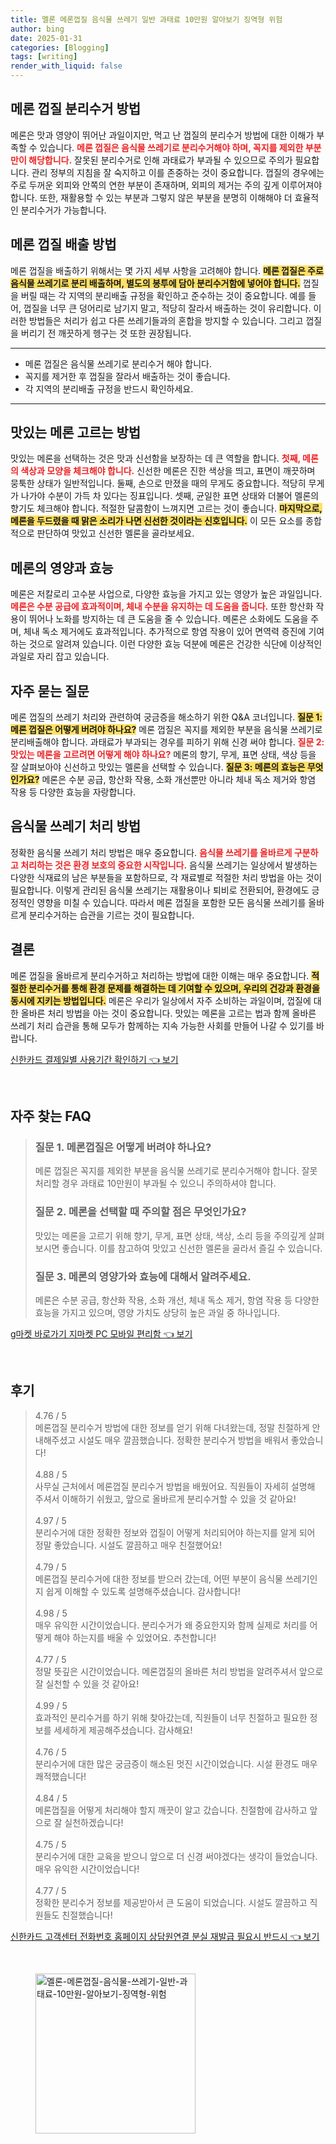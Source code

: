 ```yaml
---
title: 멜론 메론껍질 음식물 쓰레기 일반 과태료 10만원 알아보기 징역형 위험
author: bing
date: 2025-01-31
categories: [Blogging]
tags: [writing]
render_with_liquid: false
---
```



<h2 id='메론 껍질 분리수거 방법'>메론 껍질 분리수거 방법</h2>

<p>메론은 맛과 영양이 뛰어난 과일이지만, 먹고 난 껍질의 분리수거 방법에 대한 이해가 부족할 수 있습니다. <b><span style="color: #ee2323;">메론 껍질은 음식물 쓰레기로 분리수거해야 하며, 꼭지를 제외한 부분만이 해당합니다.</span></b> 잘못된 분리수거로 인해 과태료가 부과될 수 있으므로 주의가 필요합니다. 관리 정부의 지침을 잘 숙지하고 이를 존중하는 것이 중요합니다. 껍질의 경우에는 주로 두꺼운 외피와 안쪽의 연한 부분이 존재하며, 외피의 제거는 주의 깊게 이루어져야 합니다. 또한, 재활용할 수 있는 부분과 그렇지 않은 부분을 분명히 이해해야 더 효율적인 분리수거가 가능합니다.</p>

<h2 id='메론 껍질 배출 방법'>메론 껍질 배출 방법</h2>

<p>메론 껍질을 배출하기 위해서는 몇 가지 세부 사항을 고려해야 합니다. <b><span style="background-color: #ffe066;">메론 껍질은 주로 음식물 쓰레기로 분리 배출하며, 별도의 봉투에 담아 분리수거함에 넣어야 합니다.</span></b> 껍질을 버릴 때는 각 지역의 분리배출 규정을 확인하고 준수하는 것이 중요합니다. 예를 들어, 껍질을 너무 큰 덩어리로 남기지 말고, 적당히 잘라서 배출하는 것이 유리합니다. 이러한 방법들은 처리가 쉽고 다른 쓰레기들과의 혼합을 방지할 수 있습니다. 그리고 껍질을 버리기 전 깨끗하게 헹구는 것 또한 권장됩니다.</p>

<hr />

<ul>
    <li>메론 껍질은 음식물 쓰레기로 분리수거 해야 합니다.</li>
    <li>꼭지를 제거한 후 껍질을 잘라서 배출하는 것이 좋습니다.</li>
    <li>각 지역의 분리배출 규정을 반드시 확인하세요.</li>
</ul>

<hr />

<h2 id='맛있는 메론 고르는 방법'>맛있는 메론 고르는 방법</h2>

<p>맛있는 메론을 선택하는 것은 맛과 신선함을 보장하는 데 큰 역할을 합니다. <b><span style="color: #ee2323;">첫째, 메론의 색상과 모양을 체크해야 합니다.</span></b> 신선한 메론은 진한 색상을 띄고, 표면이 깨끗하며 뭉툭한 상태가 일반적입니다. 둘째, 손으로 만졌을 때의 무게도 중요합니다. 적당히 무게가 나가야 수분이 가득 차 있다는 징표입니다. 셋째, 균일한 표면 상태와 더불어 멜론의 향기도 체크해야 합니다. 적절한 달콤함이 느껴지면 고르는 것이 좋습니다. <b><span style="background-color: #ffe066;">마지막으로, 메론을 두드렸을 때 맑은 소리가 나면 신선한 것이라는 신호입니다.</span></b> 이 모든 요소를 종합적으로 판단하여 맛있고 신선한 멜론을 골라보세요.</p>

<h2 id='메론의 영양과 효능'>메론의 영양과 효능</h2>

<p>메론은 저칼로리 고수분 사업으로, 다양한 효능을 가지고 있는 영양가 높은 과일입니다. <b><span style="color: #ee2323;">메론은 수분 공급에 효과적이며, 체내 수분을 유지하는 데 도움을 줍니다.</span></b> 또한 항산화 작용이 뛰어나 노화를 방지하는 데 큰 도움을 줄 수 있습니다. 메론은 소화에도 도움을 주며, 체내 독소 제거에도 효과적입니다. 추가적으로 항염 작용이 있어 면역력 증진에 기여하는 것으로 알려져 있습니다. 이런 다양한 효능 덕분에 메론은 건강한 식단에 이상적인 과일로 자리 잡고 있습니다.</p>

<h2 id='자주 묻는 질문'>자주 묻는 질문</h2>

<p>메론 껍질의 쓰레기 처리와 관련하여 궁금증을 해소하기 위한 Q&A 코너입니다. <b><span style="background-color: #ffe066;">질문 1: 메론 껍질은 어떻게 버려야 하나요?</span></b> 메론 껍질은 꼭지를 제외한 부분을 음식물 쓰레기로 분리배출해야 합니다. 과태료가 부과되는 경우를 피하기 위해 신경 써야 합니다. <b><span style="color: #ee2323;">질문 2: 맛있는 메론을 고르려면 어떻게 해야 하나요?</span></b> 메론의 향기, 무게, 표면 상태, 색상 등을 잘 살펴보아야 신선하고 맛있는 멜론을 선택할 수 있습니다. <b><span style="background-color: #ffe066;">질문 3: 메론의 효능은 무엇인가요?</span></b> 메론은 수분 공급, 항산화 작용, 소화 개선뿐만 아니라 체내 독소 제거와 항염 작용 등 다양한 효능을 자랑합니다.</p>

<h2 id='음식물 쓰레기 처리 방법'>음식물 쓰레기 처리 방법</h2>

<p>정확한 음식물 쓰레기 처리 방법은 매우 중요합니다. <b><span style="color: #ee2323;">음식물 쓰레기를 올바르게 구분하고 처리하는 것은 환경 보호의 중요한 시작입니다.</span></b> 음식물 쓰레기는 일상에서 발생하는 다양한 식재료의 남은 부분들을 포함하므로, 각 재료별로 적절한 처리 방법을 아는 것이 필요합니다. 이렇게 관리된 음식물 쓰레기는 재활용이나 퇴비로 전환되어, 환경에도 긍정적인 영향을 미칠 수 있습니다. 따라서 메론 껍질을 포함한 모든 음식물 쓰레기를 올바르게 분리수거하는 습관을 기르는 것이 필요합니다.</p>

<h2 id='결론'>결론</h2>

<p>메론 껍질을 올바르게 분리수거하고 처리하는 방법에 대한 이해는 매우 중요합니다. <b><span style="background-color: #ffe066;">적절한 분리수거를 통해 환경 문제를 해결하는 데 기여할 수 있으며, 우리의 건강과 환경을 동시에 지키는 방법입니다.</span></b> 메론은 우리가 일상에서 자주 소비하는 과일이며, 껍질에 대한 올바른 처리 방법을 아는 것이 중요합니다. 맛있는 메론을 고르는 법과 함께 올바른 쓰레기 처리 습관을 통해 모두가 함께하는 지속 가능한 사회를 만들어 나갈 수 있기를 바랍니다.</p>


<p><a class="click-button" title="신한카드 결제일별 사용기간 확인하기" href="https://blackassets.github.io/posts/%EC%8B%A0%ED%95%9C%EC%B9%B4%EB%93%9C-%EA%B2%B0%EC%A0%9C%EC%9D%BC%EB%B3%84-%EC%82%AC%EC%9A%A9%EA%B8%B0%EA%B0%84-%ED%99%95%EC%9D%B8%ED%95%98%EA%B8%B0/" rel="dofollow">신한카드 결제일별 사용기간 확인하기 👈 보기</a></p><br>
<h2 id='자주_찾는_FAQ'>자주 찾는 FAQ</h2>
<div itemscope="" itemtype="https://schema.org/FAQPage"> 
<blockquote> 
<div itemscope="" itemprop="mainEntity" itemtype="https://schema.org/Question"> 
<h3 itemprop="name">질문 1. 메론껍질은 어떻게 버려야 하나요?</h3> 
<div itemscope="" itemprop="acceptedAnswer" itemtype="https://schema.org/Answer"> 
<span itemprop="text"> <p>메론 껍질은 꼭지를 제외한 부분을 음식물 쓰레기로 분리수거해야 합니다. 잘못 처리할 경우 과태료 10만원이 부과될 수 있으니 주의하셔야 합니다.</p> </span> 
</div> 
</div> 

<div itemscope="" itemprop="mainEntity" itemtype="https://schema.org/Question"> 
<h3 itemprop="name">질문 2. 메론을 선택할 때 주의할 점은 무엇인가요?</h3> 
<div itemscope="" itemprop="acceptedAnswer" itemtype="https://schema.org/Answer"> 
<span itemprop="text"> <p>맛있는 메론을 고르기 위해 향기, 무게, 표면 상태, 색상, 소리 등을 주의깊게 살펴보시면 좋습니다. 이를 참고하여 맛있고 신선한 멜론을 골라서 즐길 수 있습니다.</p> </span> 
</div> 
</div> 

<div itemscope="" itemprop="mainEntity" itemtype="https://schema.org/Question"> 
<h3 itemprop="name">질문 3. 메론의 영양가와 효능에 대해서 알려주세요.</h3> 
<div itemscope="" itemprop="acceptedAnswer" itemtype="https://schema.org/Answer"> 
<span itemprop="text"> <p>메론은 수분 공급, 항산화 작용, 소화 개선, 체내 독소 제거, 항염 작용 등 다양한 효능을 가지고 있으며, 영양 가치도 상당히 높은 과일 중 하나입니다.</p> </span> 
</div> 
</div> 
</blockquote> 
</div>
<p><a class="click-button" title="g마켓 바로가기 지마켓 PC 모바일 편리함" href="https://blackassets.github.io/posts/g%EB%A7%88%EC%BC%93-%EB%B0%94%EB%A1%9C%EA%B0%80%EA%B8%B0-%EC%A7%80%EB%A7%88%EC%BC%93-PC-%EB%AA%A8%EB%B0%94%EC%9D%BC-%ED%8E%B8%EB%A6%AC%ED%95%A8/" rel="dofollow">g마켓 바로가기 지마켓 PC 모바일 편리함 👈 보기</a></p><br>
<h2 id='후기'>후기</h2>
<div itemscope itemtype="https://schema.org/Product">
  <blockquote>
  <div itemprop="review" itemscope itemtype="https://schema.org/Review">
      <div itemprop="reviewRating" itemscope itemtype="https://schema.org/Rating"> <span itemprop="ratingValue">4.76</span> / <span itemprop="bestRating">5</span> </div>
      <span itemprop="reviewBody">메론껍질 분리수거 방법에 대한 정보를 얻기 위해 다녀왔는데, 정말 친절하게 안내해주셨고 시설도 매우 깔끔했습니다. 정확한 분리수거 방법을 배워서 좋았습니다!</span>
  </div>
  <br>
  <div itemprop="review" itemscope itemtype="https://schema.org/Review">
      <div itemprop="reviewRating" itemscope itemtype="https://schema.org/Rating"> <span itemprop="ratingValue">4.88</span> / <span itemprop="bestRating">5</span> </div>
      <span itemprop="reviewBody">사무실 근처에서 메론껍질 분리수거 방법을 배웠어요. 직원들이 자세히 설명해 주셔서 이해하기 쉬웠고, 앞으로 올바르게 분리수거할 수 있을 것 같아요!</span>
  </div>
  <br>
  <div itemprop="review" itemscope itemtype="https://schema.org/Review">
      <div itemprop="reviewRating" itemscope itemtype="https://schema.org/Rating"> <span itemprop="ratingValue">4.97</span> / <span itemprop="bestRating">5</span> </div>
      <span itemprop="reviewBody">분리수거에 대한 정확한 정보와 껍질이 어떻게 처리되어야 하는지를 알게 되어 정말 좋았습니다. 시설도 깔끔하고 매우 친절했어요!</span>
  </div>
  <br>
  <div itemprop="review" itemscope itemtype="https://schema.org/Review">
      <div itemprop="reviewRating" itemscope itemtype="https://schema.org/Rating"> <span itemprop="ratingValue">4.79</span> / <span itemprop="bestRating">5</span> </div>
      <span itemprop="reviewBody">메론껍질 분리수거에 대한 정보를 받으러 갔는데, 어떤 부분이 음식물 쓰레기인지 쉽게 이해할 수 있도록 설명해주셨습니다. 감사합니다!</span>
  </div>
  <br>
  <div itemprop="review" itemscope itemtype="https://schema.org/Review">
      <div itemprop="reviewRating" itemscope itemtype="https://schema.org/Rating"> <span itemprop="ratingValue">4.98</span> / <span itemprop="bestRating">5</span> </div>
      <span itemprop="reviewBody">매우 유익한 시간이었습니다. 분리수거가 왜 중요한지와 함께 실제로 처리를 어떻게 해야 하는지를 배울 수 있었어요. 추천합니다!</span>
  </div>
  <br>
  <div itemprop="review" itemscope itemtype="https://schema.org/Review">
      <div itemprop="reviewRating" itemscope itemtype="https://schema.org/Rating"> <span itemprop="ratingValue">4.77</span> / <span itemprop="bestRating">5</span> </div>
      <span itemprop="reviewBody">정말 뜻깊은 시간이었습니다. 메론껍질의 올바른 처리 방법을 알려주셔서 앞으로 잘 실천할 수 있을 것 같아요!</span>
  </div>
  <br>
  <div itemprop="review" itemscope itemtype="https://schema.org/Review">
      <div itemprop="reviewRating" itemscope itemtype="https://schema.org/Rating"> <span itemprop="ratingValue">4.99</span> / <span itemprop="bestRating">5</span> </div>
      <span itemprop="reviewBody">효과적인 분리수거를 하기 위해 찾아갔는데, 직원들이 너무 친절하고 필요한 정보를 세세하게 제공해주셨습니다. 감사해요!</span>
  </div>
  <br>
  <div itemprop="review" itemscope itemtype="https://schema.org/Review">
      <div itemprop="reviewRating" itemscope itemtype="https://schema.org/Rating"> <span itemprop="ratingValue">4.76</span> / <span itemprop="bestRating">5</span> </div>
      <span itemprop="reviewBody">분리수거에 대한 많은 궁금증이 해소된 멋진 시간이었습니다. 시설 환경도 매우 쾌적했습니다!</span>
  </div>
  <br>
  <div itemprop="review" itemscope itemtype="https://schema.org/Review">
      <div itemprop="reviewRating" itemscope itemtype="https://schema.org/Rating"> <span itemprop="ratingValue">4.84</span> / <span itemprop="bestRating">5</span> </div>
      <span itemprop="reviewBody">메론껍질을 어떻게 처리해야 할지 깨끗이 알고 갔습니다. 친절함에 감사하고 앞으로 잘 실천하겠습니다!</span>
  </div>
  <br>
  <div itemprop="review" itemscope itemtype="https://schema.org/Review">
      <div itemprop="reviewRating" itemscope itemtype="https://schema.org/Rating"> <span itemprop="ratingValue">4.75</span> / <span itemprop="bestRating">5</span> </div>
      <span itemprop="reviewBody">분리수거에 대한 교육을 받으니 앞으로 더 신경 써야겠다는 생각이 들었습니다. 매우 유익한 시간이었습니다!</span>
  </div>
  <br>
  <div itemprop="review" itemscope itemtype="https://schema.org/Review">
      <div itemprop="reviewRating" itemscope itemtype="https://schema.org/Rating"> <span itemprop="ratingValue">4.77</span> / <span itemprop="bestRating">5</span> </div>
      <span itemprop="reviewBody">정확한 분리수거 정보를 제공받아서 큰 도움이 되었습니다. 시설도 깔끔하고 직원들도 친절했습니다!</span>
  </div>
  </blockquote>
</div>
<p><a class="click-button" title="신한카드 고객센터 전화번호 홈페이지 상담원연결 분실 재발급 필요시 반드시" href="https://blackassets.github.io/posts/%EC%8B%A0%ED%95%9C%EC%B9%B4%EB%93%9C-%EA%B3%A0%EA%B0%9D%EC%84%BC%ED%84%B0-%EC%A0%84%ED%99%94%EB%B2%88%ED%98%B8-%ED%99%88%ED%8E%98%EC%9D%B4%EC%A7%80-%EC%83%81%EB%8B%B4%EC%9B%90%EC%97%B0%EA%B2%B0-%EB%B6%84%EC%8B%A4-%EC%9E%AC%EB%B0%9C%EA%B8%89-%ED%95%84%EC%9A%94%EC%8B%9C-%EB%B0%98%EB%93%9C%EC%8B%9C/" rel="dofollow">신한카드 고객센터 전화번호 홈페이지 상담원연결 분실 재발급 필요시 반드시 👈 보기</a></p><br>
<figure class="image"><img src="https://blackassets.github.io/assets/img/thumbnail/멜론-메론껍질-음식물-쓰레기-일반-과태료-10만원-알아보기-징역형-위험.webp" alt="멜론-메론껍질-음식물-쓰레기-일반-과태료-10만원-알아보기-징역형-위험" width="256" height="256"></figure>
